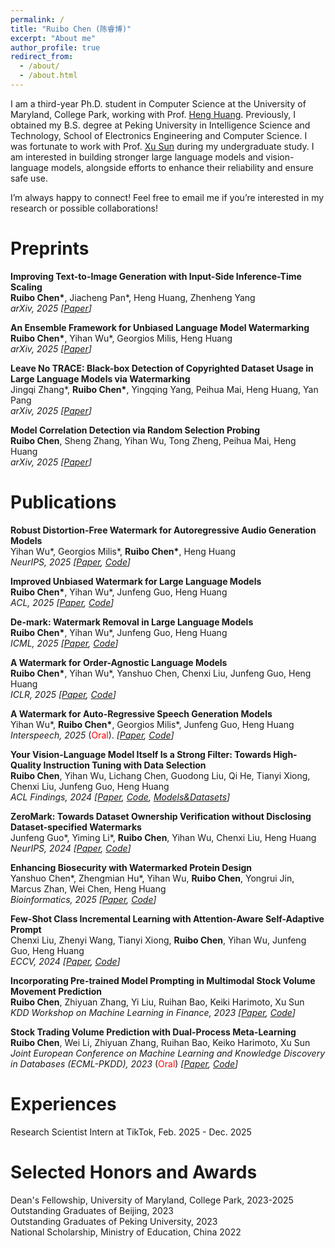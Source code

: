 ```yaml
---
permalink: /
title: "Ruibo Chen (陈睿博)"
excerpt: "About me"
author_profile: true
redirect_from: 
  - /about/
  - /about.html
---
```


I am a third-year Ph.D. student in Computer Science at the University of Maryland, College Park, working with Prof. [Heng Huang](https://www.cs.umd.edu/~heng/). Previously, I obtained my B.S. degree at Peking University in Intelligence Science and Technology, School of Electronics Engineering and Computer Science. I was fortunate to work with Prof. [Xu Sun](https://xusun26.github.io/) during my undergraduate study. I am interested in building stronger large language models and vision-language models, alongside efforts to enhance their reliability and ensure safe use.

I’m always happy to connect! Feel free to email me if you’re interested in my research or possible collaborations!


Preprints
======
**Improving Text-to-Image Generation with Input-Side Inference-Time Scaling**<br>
**Ruibo Chen\***, Jiacheng Pan\*, Heng Huang, Zhenheng Yang<br>
*arXiv, 2025 \[[Paper](https://arxiv.org/pdf/2510.12041)\]*

**An Ensemble Framework for Unbiased Language Model Watermarking**<br>
**Ruibo Chen\***, Yihan Wu\*, Georgios Milis, Heng Huang<br>
*arXiv, 2025 \[[Paper](https://arxiv.org/pdf/2509.24043)\]*

**Leave No TRACE: Black-box Detection of Copyrighted Dataset Usage in Large Language Models via Watermarking**<br>
Jingqi Zhang\*, **Ruibo Chen\***, Yingqing Yang, Peihua Mai, Heng Huang, Yan Pang<br>
*arXiv, 2025 \[[Paper](https://arxiv.org/pdf/2510.02962)\]*

**Model Correlation Detection via Random Selection Probing**<br>
**Ruibo Chen**, Sheng Zhang, Yihan Wu, Tong Zheng, Peihua Mai, Heng Huang<br>
*arXiv, 2025 \[[Paper](https://arxiv.org/pdf/2509.24171)\]*

Publications
======
**Robust Distortion-Free Watermark for Autoregressive Audio Generation Models**<br>
Yihan Wu\*, Georgios Milis\*, **Ruibo Chen\***, Heng Huang<br>
*NeurIPS, 2025 \[[Paper](https://neurips.cc/virtual/2025/poster/117426), [Code](https://github.com/g-milis/AlignedIS)\]*

**Improved Unbiased Watermark for Large Language Models**<br>
**Ruibo Chen\***, Yihan Wu\*, Junfeng Guo, Heng Huang<br>
*ACL, 2025 \[[Paper](https://arxiv.org/abs/2502.11268), [Code](https://github.com/RayRuiboChen/MCMark)\]*

**De-mark: Watermark Removal in Large Language Models**<br>
**Ruibo Chen\***, Yihan Wu\*, Junfeng Guo, Heng Huang<br>
*ICML, 2025 \[[Paper](https://arxiv.org/abs/2410.13808), [Code](https://github.com/RayRuiboChen/De-mark)\]*

**A Watermark for Order-Agnostic Language Models**<br>
**Ruibo Chen\***, Yihan Wu\*, Yanshuo Chen, Chenxi Liu, Junfeng Guo, Heng Huang<br>
*ICLR, 2025 \[[Paper](https://arxiv.org/abs/2410.13805), [Code](https://arxiv.org/abs/2410.13805)\]*

**A Watermark for Auto-Regressive Speech Generation Models**<br>
Yihan Wu\*, **Ruibo Chen\***, Georgios Milis\*, Junfeng Guo, Heng Huang<br>
*Interspeech, 2025* (<span style="color:red">Oral</span>). *\[[Paper](https://www.isca-archive.org/interspeech_2025/wu25k_interspeech.pdf), [Code](https://github.com/g-milis/AlignedIS)\]*

**Your Vision-Language Model Itself Is a Strong Filter: Towards High-Quality Instruction Tuning with Data Selection**<br>
**Ruibo Chen**, Yihan Wu, Lichang Chen, Guodong Liu, Qi He, Tianyi Xiong, Chenxi Liu, Junfeng Guo, Heng Huang<br>
*ACL Findings, 2024 \[[Paper](https://arxiv.org/abs/2402.12501), [Code](https://github.com/RayRuiboChen/Self-Filter), [Models&Datasets](https://huggingface.co/RayRuiboChen)\]*

**ZeroMark: Towards Dataset Ownership Verification without Disclosing Dataset-specified Watermarks**<br>
Junfeng Guo\*, Yiming Li\*, **Ruibo Chen**, Yihan Wu, Chenxi Liu, Heng Huang<br>
*NeurIPS, 2024 \[[Paper](https://neurips.cc/virtual/2024/poster/96006), [Code](https://github.com/JunfengGo/ZeroMark)\]*

**Enhancing Biosecurity with Watermarked Protein Design**<br>
Yanshuo Chen\*, Zhengmian Hu\*, Yihan Wu, **Ruibo Chen**, Yongrui Jin, Marcus Zhan, Wei Chen, Heng Huang<br>
*Bioinformatics, 2025 \[[Paper](https://www.biorxiv.org/content/10.1101/2024.05.02.591928v1.abstract), [Code](https://github.com/poseidonchan/ProteinWatermark)\]*

**Few-Shot Class Incremental Learning with Attention-Aware Self-Adaptive Prompt**<br>
Chenxi Liu, Zhenyi Wang, Tianyi Xiong, **Ruibo Chen**, Yihan Wu, Junfeng Guo, Heng Huang<br>
*ECCV, 2024 \[[Paper](https://arxiv.org/pdf/2403.09857), [Code](https://github.com/DawnLIU35/FSCIL-ASP)\]*

**Incorporating Pre-trained Model Prompting in Multimodal Stock Volume Movement Prediction**<br>
**Ruibo Chen**, Zhiyuan Zhang, Yi Liu, Ruihan Bao, Keiki Harimoto, Xu Sun<br>
*KDD Workshop on Machine Learning in Finance, 2023 \[[Paper](https://arxiv.org/abs/2309.05608), [Code](https://github.com/RayRuiboChen/ProMUSE)\]*

**Stock Trading Volume Prediction with Dual-Process Meta-Learning**<br>
**Ruibo Chen**, Wei Li, Zhiyuan Zhang, Ruihan Bao, Keiko Harimoto, Xu Sun<br>
*Joint European Conference on Machine Learning and Knowledge Discovery in Databases (ECML-PKDD), 2023* (<span style="color:red">Oral</span>) *\[[Paper](https://arxiv.org/abs/2211.01762), [Code](https://github.com/RayRuiboChen/DPML)\]*


Experiences
======
Research Scientist Intern at TikTok, Feb. 2025 - Dec. 2025




Selected Honors and Awards
======
Dean's Fellowship, University of Maryland, College Park, 2023-2025<br>
Outstanding Graduates of Beijing, 2023<br>
Outstanding Graduates of Peking University, 2023<br>
National Scholarship, Ministry of Education, China 2022<br>
